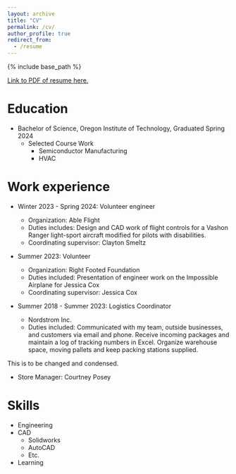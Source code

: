 ```yaml
---
layout: archive
title: "CV"
permalink: /cv/
author_profile: true
redirect_from:
  - /resume
---
```


{% include base_path %}

[Link to PDF of resume here.](https://drive.google.com/file/d/15U6jJwHMgwNPsL4zzHgb0Xz5mNQfHBh2/view?usp=sharing)

Education
======
* Bachelor of Science, Oregon Institute of Technology, Graduated Spring 2024
  * Selected Course Work
    * Semiconductor Manufacturing
    * HVAC

Work experience
======
* Winter 2023 - Spring 2024: Volunteer engineer
  * Organization: Able Flight
  * Duties includes: Design and CAD work of flight controls for a Vashon Ranger light-sport aircraft modified for pilots with disabilities.
  * Coordinating supervisor: Clayton Smeltz 

* Summer 2023: Volunteer
  * Organization: Right Footed Foundation 
  * Duties included: Presentation of engineer work on the Impossible Airplane for Jessica Cox
  * Coordinating supervisor: Jessica Cox

* Summer 2018 - Summer 2023: Logistics Coordinator
  * Nordstrom Inc.
  * Duties included: Communicated with my team, outside businesses, and customers via email and phone.
Receive incoming packages and maintain a log of tracking numbers in Excel.
Organize warehouse space, moving pallets and keep packing stations supplied.

This is to be changed and condensed.

  * Store Manager: Courtney Posey
  
Skills
======
* Engineering
* CAD
  * Solidworks
  * AutoCAD
  * Etc.
* Learning